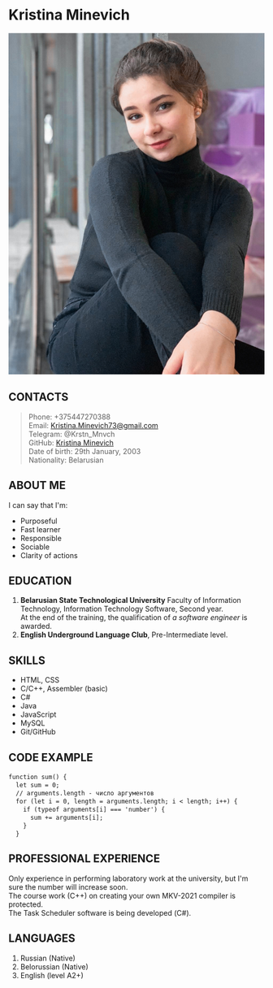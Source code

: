 # Kristina Minevich
![My photo](pic.jpg)

## CONTACTS
>Phone: +375447270388 <br>
>Email: Kristina.Minevich73@gmail.com <br>
>Telegram: @Krstn_Mnvch <br>
>GitHub: [Kristina Minevich](https://github.com/KrisssMi) <br>
>Date of birth: 29th January, 2003 <br>
>Nationality: Belarusian <br>


## ABOUT ME
I can say that I'm: 
- Purposeful
- Fast learner
- Responsible
- Sociable
- Clarity of actions


## EDUCATION
1. **Belarusian State Technological University**
Faculty of Information Technology, Information Technology Software, Second year.  
At the end of the training, the qualification of *a software engineer* is awarded.
2. **English Underground Language Club**, Pre-Intermediate level.


## SKILLS
- HTML, CSS
- С/C++, Assembler (basic)
- C#
- Java
- JavaScript
- MySQL
- Git/GitHub


## CODE EXAMPLE
```
function sum() {
  let sum = 0;
  // arguments.length - число аргументов
  for (let i = 0, length = arguments.length; i < length; i++) {
    if (typeof arguments[i] === 'number') {
      sum += arguments[i];
    }
  }
```

## PROFESSIONAL EXPERIENCE
Only experience in performing laboratory work at the university, but I'm sure the number will increase soon.  
The course work (C++) on creating your own MKV-2021 compiler is protected.  
The Task Scheduler software is being developed (С#).


## LANGUAGES
1. Russian (Native)
2. Belorussian (Native)
3. English (level A2+)

